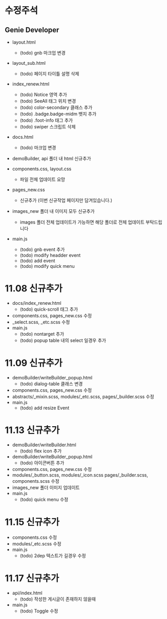 # 수정주석

## Genie Developer
- layout.html
  - (todo) gnb 마크업 변경
- layout_sub.html
  - (todo) 페이지 타이틀 설명 삭제
- index_renew.html
  - (todo) Notice 영역 추가
  - (todo) SeeAll 태그 위치 변경
  - (todo) color-secondary 클래스 추가
  - (todo) .badge.badge-midm 뱃지 추가
  - (todo) .foot-info 태그 추가
  - (todo) swiper 스크립트 삭제
- docs.html
  - (todo) 마크업 변경
- demoBuilder, api 폴더 내 html 신규추가

- components.css, layout.css
  - 파일 전체 업데이트 요망
- pages_new.css
  - 신규추가 (이번 신규작업 페이지만 담겨있습니다.)

- images_new 폴더 내 이미지 모두 신규추가
  - images 폴더 전체 업데이트가 가능하면 해당 폴더로 전체 업데이트 부탁드립니다

- main.js
  - (todo) gnb event 추가
  - (todo) modify headder event
  - (todo) add event
  - (todo) modify quick menu


# 11.08 신규추가
- docs/index_renew.html
  - (todo) quick-scroll 태그 추가
- components.css, pages_new.css 수정
- _select.scss, _etc.scss 수정
- main.js
  - (todo) nontarget 추가
  - (todo) popup table 내의 select 일경우 추가

# 11.09 신규추가
- demoBuilder/writeBuilder_popup.html
  - (todo) dialog-table 클래스 변경
- components.css, pages_new.css 수정
- abstracts/_mixin.scss, modules/_etc.scss, pages/_builder.scss 수정
- main.js
  - (todo) add resize Event

# 11.13 신규추가
- demoBuilder/writeBuilder.html
  - (todo) flex icon 추가
- demoBuilder/writeBuilder_popup.html
  - (todo) 아이콘버튼 추가
- components.css, pages_new.css 수정
- modules/_button.scss, modules/_icon.scss pages/_builder.scss, components.scss 수정
- images_new 폴더 이미지 업데이트
- main.js
  - (todo) quick menu 수정

# 11.15 신규추가
- components.css 수정
- modules/_etc.scss 수정
- main.js
  - (todo) 2dep 텍스트가 길경우 수정

# 11.17 신규추가
- api/index.html
  - (todo) 작성한 게시글이 존재하지 않을때
- main.js
  - (todo) Toggle 수정